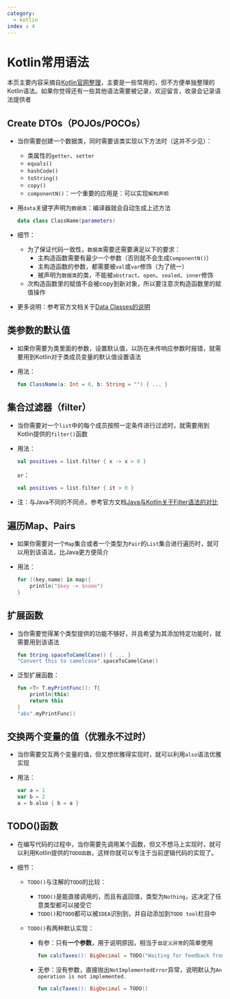 ```yaml
---
category: 
  - kotlin
index : 4
---
```


# Kotlin常用语法

本页主要内容采摘自[Kotlin官网整理](https://kotlinlang.org/docs/idioms.html)，主要是一些常用的，但不方便单独整理的Kotlin语法。如果你觉得还有一些其他语法需要被记录，欢迎留言，收录会记录语法提供者

## Create DTOs（POJOs/POCOs）

- 当你需要创建一个数据类，同时需要该类实现以下方法时（这并不少见）：

  - 类属性的`getter`、`setter`
  - `equals()`
  - `hashCode()`
  - `toString()`
  - `copy()`
  - `componentN()`：一个重要的应用是：可以实现`解构声明`

- 用`data`关键字声明为`数据类`：编译器就会自动生成上述方法

  ```kotlin
  data class ClassName(parameters)
  ```

- 细节：
  - 为了保证代码一致性，`数据类`需要还需要满足以下的要求：
    - 主构造函数需要有最少一个参数（否则就不会生成`ComponentN()`）
    - 主构造函数的参数，都需要被`val`或`var`修饰（为了统一）
    - 被声明为`数据类`的类，不能被`abstract`、`open`、`sealed`、`inner`修饰
  - 次构造函数里的赋值不会被copy到新对象，所以要注意次构造函数里的赋值操作
  
- 更多说明：参考官方文档关于[Data Classes的说明](https://kotlinlang.org/docs/data-classes.html#data-classes-and-destructuring-declarations)

## 类参数的默认值

- 如果你需要为类里面的参数，设置默认值，以防在未传响应参数时报错，就需要用到Kotlin对于类成员变量的默认值设置语法

- 用法：

  ```kotlin
  fun ClassName(a: Int = 0, b: String = "") { ... }
  ```

## 集合过滤器（filter）

- 当你需要对一个`list`中的每个成员按照一定条件进行过滤时，就需要用到Kotlin提供的`filter()`函数

- 用法：

  ```kotlin
  val positives = list.filter { x -> x > 0 }
  ```

  `or`：

  ```kotlin
  val positives = list.filter { it > 0 }
  ```

- 注：与Java不同的不同点，参考官方文档[Java与Kotlin关于Filter语法的对比](https://kotlinlang.org/docs/java-to-kotlin-idioms-strings.html#create-a-string-from-collection-items)

## 遍历Map、Pairs

- 如果你需要对一个`Map`集合或者一个类型为`Pair`的`List`集合进行遍历时，就可以用到该语法，比Java更方便简介

- 用法：

  ```kotlin
  for ((key,name) in map){
      println("$key -> $name")
  }
  ```

## 扩展函数

- 当你需要觉得某个类型提供的功能不够好，并且希望为其添加特定功能时，就需要用到该语法

  ```kotlin
  fun String.spaceToCamelCase() { ... }
  "Convert this to camelcase".spaceToCamelCase()
  ```

- 泛型扩展函数：

  ```kotlin
  fun <T> T.myPrintFunc(): T{
      println(this)
      return this
  }
  "abs".myPrintFunc()
  ```

## 交换两个变量的值（优雅永不过时）

- 当你需要交互两个变量的值，但又想优雅得实现时，就可以利用`also`语法优雅实现

- 用法：

  ```kotlin
  var a = 1
  var b = 2
  a = b.also { b = a }
  ```

## TODO()函数

- 在编写代码的过程中，当你需要先调用某个函数，但又不想马上实现时，就可以利用Kotlin提供的`TODO函数`，这样你就可以专注于当前逻辑代码的实现了。

- 细节：

  - `TODO()`与注解的`TODO`的比较：

    - `TODO()`是能直接调用的，而且有返回值，类型为`Nothing`，这决定了任意类型都可以接受它
    - `TODO()`和`TODO`都可以被`IDEA`识别到，并自动添加到`TODO tool`栏目中

  - `TODO()`有两种默认实现：

    - 有参：只有**一个参数**，用于说明原因，相当于`自定义异常`的简单使用

      ```kotlin
      fun calcTaxes(): BigDecimal = TODO("Waiting for feedback from accounting")
      ```

    - 无参：没有参数，直接抛出`NotImplementedError`异常，说明默认为`An operation is not implemented.`

      ```kotlin
      fun calcTaxes(): BigDecimal = TODO()
      ```

